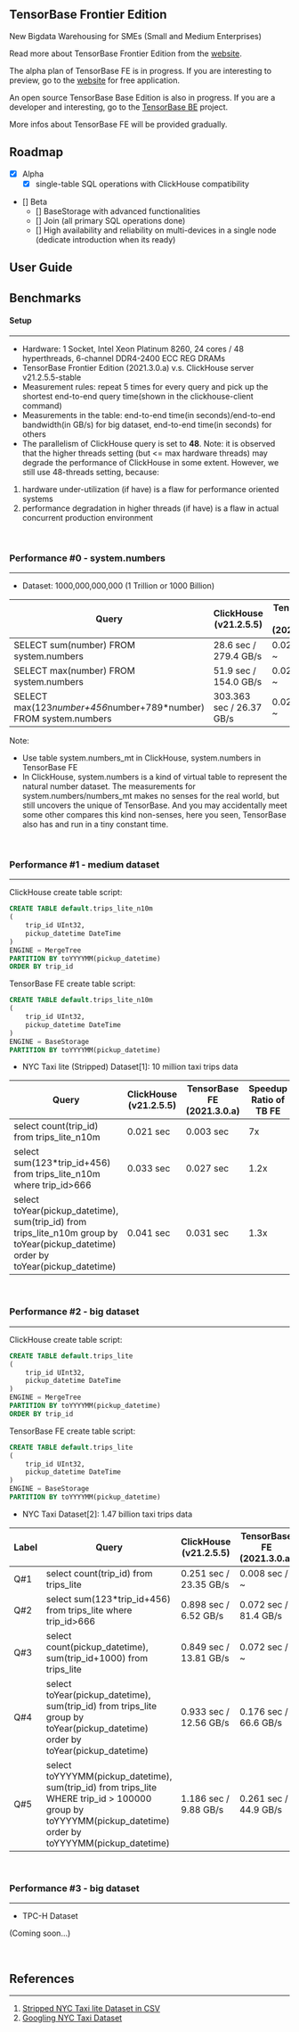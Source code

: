 ## TensorBase Frontier Edition

New Bigdata Warehousing for SMEs (Small and Medium Enterprises)

Read more about TensorBase Frontier Edition from the [website](https://tensorbase.io/).

The alpha plan of TensorBase FE is in progress. If you are interesting to preview, go to the [website](https://tensorbase.io/) for free application.

An open source TensorBase Base Edition is also in progress. If you are a developer and interesting, go to the [TensorBase BE](https://github.com/tensorbase/tensorbase) project.

More infos about TensorBase FE will be provided gradually.

## Roadmap
- [x] Alpha
    + [x] single-table SQL operations with ClickHouse compatibility
- [] Beta
    + [] BaseStorage with advanced functionalities
    + [] Join (all primary SQL operations done)
    + [] High availability and reliability on multi-devices in a single node (dedicate introduction when its ready)

## User Guide

## Benchmarks

#### Setup
----------

* Hardware: 1 Socket, Intel Xeon Platinum 8260, 24 cores / 48 hyperthreads, 6-channel DDR4-2400 ECC REG DRAMs
* TensorBase Frontier Edition (2021.3.0.a) v.s. ClickHouse server v21.2.5.5-stable
* Measurement rules: repeat 5 times for every query and pick up the shortest end-to-end query time(shown in the clickhouse-client command)
* Measurements in the table: end-to-end time(in seconds)/end-to-end bandwidth(in GB/s) for big dataset, end-to-end time(in seconds) for others
* The parallelism of ClickHouse query is set to <b>48</b>. Note: it is observed that the higher threads setting (but <= max hardware threads) may degrade the performance of ClickHouse in some extent. However, we still use 48-threads setting, because: 
1. hardware under-utilization (if have) is a flaw for performance oriented systems
2. performance degradation in higher threads (if have) is a flaw in actual concurrent production environment
 
<br/>

### Performance #0 - system.numbers
------------------------------------

* Dataset: 1000,000,000,000 (1 Trillion or 1000 Billion)

|Query |ClickHouse (v21.2.5.5)      | TensorBase FE (2021.3.0.a)  | Speedup Ratio  of TB FE  |
|------|--------------------------------| ----------------------- | -------------------------- |
|SELECT sum(number) FROM system.numbers | 28.6 sec / 279.4 GB/s   |  0.027 sec / ~ | 1059x |
|SELECT max(number) FROM system.numbers | 51.9 sec / 154.0 GB/s   |  0.027 sec / ~ |  1922x |
|SELECT max(123*number+456*number+789*number) FROM system.numbers | 303.363 sec / 26.37 GB/s |  0.028 sec / ~ | 10833x |

Note:
* Use table system.numbers_mt in ClickHouse, system.numbers in TensorBase FE
* In ClickHouse, system.numbers is a kind of virtual table to represent the natural number dataset. The measurements for system.numbers/numbers_mt makes no senses for the real world, but still uncovers the unique of TensorBase. And you may accidentally meet some other compares this kind non-senses, here you seen, TensorBase also has and run in a tiny constant time.  

<br/>

### Performance #1 - medium dataset
------------------------------------

ClickHouse create table script:
```sql
CREATE TABLE default.trips_lite_n10m
(
    trip_id UInt32,
    pickup_datetime DateTime
)
ENGINE = MergeTree
PARTITION BY toYYYYMM(pickup_datetime)
ORDER BY trip_id
```
TensorBase FE  create table script:

```sql
CREATE TABLE default.trips_lite_n10m
(
    trip_id UInt32,
    pickup_datetime DateTime
)
ENGINE = BaseStorage
PARTITION BY toYYYYMM(pickup_datetime)
```

* NYC Taxi lite (Stripped) Dataset[1]: 10 million taxi trips data

|Query |ClickHouse (v21.2.5.5)      | TensorBase FE (2021.3.0.a)  | Speedup Ratio  of TB FE  |
|------|--------------------------------| ----------------------- | -------------------------- |
|select count(trip_id) from trips_lite_n10m | 0.021 sec |  0.003 sec | 7x |
|select sum(123*trip_id+456) from trips_lite_n10m where trip_id>666 | 0.033 sec |  0.027 sec |  1.2x |
|select toYear(pickup_datetime), sum(trip_id) from trips_lite_n10m group by toYear(pickup_datetime) order by toYear(pickup_datetime) | 0.041 sec |  0.031 sec | 1.3x |


<br/>

### Performance #2 - big dataset
---------------------------------

ClickHouse create table script:
```sql
CREATE TABLE default.trips_lite
(
    trip_id UInt32,
    pickup_datetime DateTime
)
ENGINE = MergeTree
PARTITION BY toYYYYMM(pickup_datetime)
ORDER BY trip_id
```
TensorBase FE  create table script:

```sql
CREATE TABLE default.trips_lite
(
    trip_id UInt32,
    pickup_datetime DateTime
)
ENGINE = BaseStorage
PARTITION BY toYYYYMM(pickup_datetime)
```

* NYC Taxi Dataset[2]: 1.47 billion taxi trips data

|Label|Query |ClickHouse (v21.2.5.5)      | TensorBase FE (2021.3.0.a)  | Speedup Ratio  of TB FE  |
|------|------|--------------------------------| ----------------------- | -------------------------- |
|Q#1|select count(trip_id) from trips_lite | 0.251 sec / 23.35 GB/s   | 0.008 sec / ~ | 31.4x |
|Q#2|select sum(123*trip_id+456) from trips_lite where trip_id>666 | 0.898 sec / 6.52 GB/s | 0.072 sec / 81.4 GB/s  | 12.5x |
|Q#3|select count(pickup_datetime), sum(trip_id+1000) from trips_lite | 0.849 sec / 13.81 GB/s | 0.072 sec / ~ | 11.8x |
|Q#4|select toYear(pickup_datetime), sum(trip_id) from trips_lite group by toYear(pickup_datetime) order by toYear(pickup_datetime) | 0.933 sec / 12.56 GB/s |  0.176 sec / 66.6 GB/s | 5.3x  |
|Q#5|select toYYYYMM(pickup_datetime), sum(trip_id) from trips_lite WHERE trip_id > 100000 group by toYYYYMM(pickup_datetime) order by toYYYYMM(pickup_datetime) |  1.186 sec /  9.88 GB/s |  0.261 sec / 44.9 GB/s | 4.5x |


<br/>

### Performance #3 - big dataset
----------------------------------

* TPC-H Dataset 

(Coming soon...)

<br/>

## References
-------------

1. [Stripped NYC Taxi lite Dataset in CSV](/trips_lite_n10m.tar.xz)
2. [Googling NYC Taxi Dataset](https://www.google.com/search?q=NYC+TAXI+Dataset)